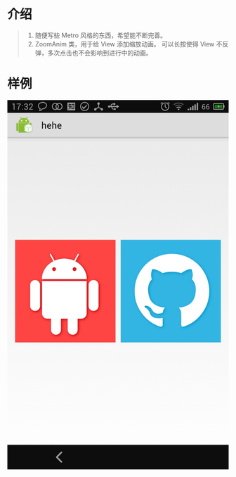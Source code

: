 ﻿介绍
===================================
> 1. 随便写些 Metro 风格的东西，希望能不断完善。
> 2. ZoomAnim 类，用于给 View 添加缩放动画。
>     可以长按使得 View 不反弹，多次点击也不会影响到进行中的动画。  


样例
===================================
![github](https://github.com/Ivolian/MetroStyleTry/blob/master/example.jpg "github")

